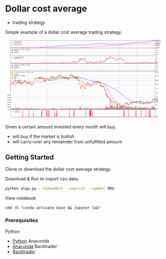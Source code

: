 # Dollar cost average
- trading strategy

Simple example of a dollar cost average trading strategy.

![Dollar cost average plot](https://raw.githubusercontent.com/smacken/dollar-cost-average/master/docfx/example.PNG)

Given a certain amount invested every month will buy.
- will buy if the market is bullish
- will carry-over any remainder from unfulfilled amount

## Getting Started

Clone or download the dollar cost average strategy.

Download & Run to import nzu data.

```bash
python algo.py --noheaders --noprint --symbol ORG
```

View notebook

```
cmd /k "conda activate base && jupyter lab"
```

### Prerequisites

Python
* [Python](https://www.python.org/downloads/)
Anaconda
* [Anaconda](https://www.python.org/downloads/)
Backtrader
* [Backtrader](https://www.python.org/downloads/)